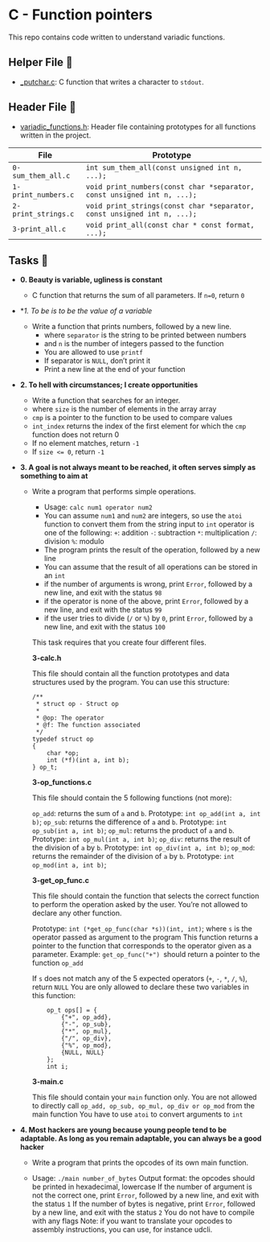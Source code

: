 # C - Function pointers

This repo contains code written to understand variadic functions.

## Helper File :raised_hands:

* [_putchar.c](./_putchar.c): C function that writes a character to `stdout`.

## Header File :file_folder:

* [variadic_functions.h](./variadic_functions.h): Header file containing prototypes for all
functions written in the project.

| File                     | Prototype                                                                 |
| ------------------------ | --------------------------------                                          |
| `0-sum_them_all.c`       | `int sum_them_all(const unsigned int n, ...);`                            |
| `1-print_numbers.c`      | `void print_numbers(const char *separator, const unsigned int n, ...);`   |
| `2-print_strings.c`      | `void print_strings(const char *separator, const unsigned int n, ...);`   |
| `3-print_all.c`          | `void print_all(const char * const format, ...);`

## Tasks :page_with_curl:

* **0. Beauty is variable, ugliness is constant**
  * C function that returns the sum of all parameters. If `n=0`, return `0`

* **1. To be is to be the value of a variable*
  * Write a function that prints numbers, followed by a new line.
    * where `separator` is the string to be printed between numbers
    * and `n` is the number of integers passed to the function
    * You are allowed to use `printf`
    * If separator is `NULL`, don’t print it
    * Print a new line at the end of your function
  
* **2. To hell with circumstances; I create opportunities**
  * Write a function that searches for an integer.
  * where `size` is the number of elements in the array array
  * `cmp` is a pointer to the function to be used to compare values
  * `int_index` returns the index of the first element for which the `cmp` function does not return 0
  * If no element matches, return `-1`
  * If `size <= 0`, return `-1`
 
* **3. A goal is not always meant to be reached, it often serves simply as something to aim at**
  * Write a program that performs simple operations.
    * Usage: `calc num1 operator num2`
    * You can assume `num1` and `num2` are integers, so use the `atoi` function to convert them from the string input to `int`
    operator is one of the following:
    `+`: addition
    `-`: subtraction
    `*`: multiplication
    `/`: division
    `%`: modulo
    * The program prints the result of the operation, followed by a new line
    * You can assume that the result of all operations can be stored in an `int`
    * if the number of arguments is wrong, print `Error`, followed by a new line, and exit with the status `98`
    * if the operator is none of the above, print `Error`, followed by a new line, and exit with the status `99`
    * if the user tries to divide (`/` or `%`) by `0`, print `Error`, followed by a new line, and exit with the status `100`

    This task requires that you create four different files.

    **3-calc.h**

    This file should contain all the function prototypes and data structures used by the program. You can use this structure:

    ```
    /**
     * struct op - Struct op
     *
     * @op: The operator
     * @f: The function associated
     */
    typedef struct op
    {
        char *op;
        int (*f)(int a, int b);
    } op_t;
    ```

    **3-op_functions.c**

    This file should contain the 5 following functions (not more):

    `op_add`: returns the sum of `a` and `b`. Prototype: `int op_add(int a, int b)`;
    `op_sub`: returns the difference of `a` and `b`. Prototype: `int op_sub(int a, int b)`;
    `op_mul`: returns the product of `a` and `b`. Prototype: `int op_mul(int a, int b)`;
    `op_div`: returns the result of the division of `a` by `b`. Prototype: `int op_div(int a, int b)`;
    `op_mod`: returns the remainder of the division of `a` by `b`. Prototype: `int op_mod(int a, int b)`;

    **3-get_op_func.c**

    This file should contain the function that selects the correct function to perform the operation asked by the user. You’re not allowed to declare any other function.

    Prototype: `int (*get_op_func(char *s))(int, int)`;
    where `s` is the operator passed as argument to the program
    This function returns a pointer to the function that corresponds to the operator given as a parameter. Example: `get_op_func("+") `should return a pointer to the function `op_add`

    If `s` does not match any of the 5 expected operators (`+`, `-`, `*`, `/`, `%`), return `NULL`
    You are only allowed to declare these two variables in this function:
    ```
        op_t ops[] = {
            {"+", op_add},
            {"-", op_sub},
            {"*", op_mul},
            {"/", op_div},
            {"%", op_mod},
            {NULL, NULL}
        };
        int i;
    ```
    **3-main.c**

    This file should contain your `main` function only.
    You are not allowed to directly call `op_add, op_sub, op_mul, op_div or op_mod` from the main function
    You have to use `atoi` to convert arguments to `int`

* **4. Most hackers are young because young people tend to be adaptable. As long as you remain adaptable, you can always be a good hacker**
  * Write a program that prints the opcodes of its own main function.

   * Usage: `./main number_of_bytes`
   Output format:
   the opcodes should be printed in hexadecimal, lowercase
   If the number of argument is not the correct one, print `Error`, followed by a new line, and exit with the status `1`
   If the number of bytes is negative, print `Error`, followed by a new line, and exit with the status `2`
   You do not have to compile with any flags
   Note: if you want to translate your opcodes to assembly instructions, you can use, for instance udcli.

